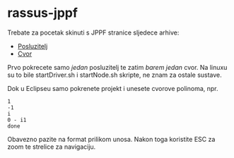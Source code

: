 rassus-jppf
===========

Trebate za pocetak skinuti s JPPF stranice sljedece arhive:

* [Posluzitelj](http://sourceforge.net/projects/jppf-project/files/jppf-project/jppf%203.3.7/JPPF-3.3.7-driver.zip/download)
* [Cvor](http://sourceforge.net/projects/jppf-project/files/jppf-project/jppf%203.3.7/JPPF-3.3.7-node.zip/download)

Prvo pokrecete samo _jedan_ posluzitelj te zatim _barem jedan_ cvor. Na linuxu su to bile startDriver.sh i startNode.sh skripte, ne znam za ostale sustave.

Dok u Eclipseu samo pokrenete projekt i unesete cvorove polinoma, npr.

    1
    -1
    i
    0 - i1
    done

Obavezno pazite na format prilikom unosa. Nakon toga koristite ESC za zoom te strelice za navigaciju.


